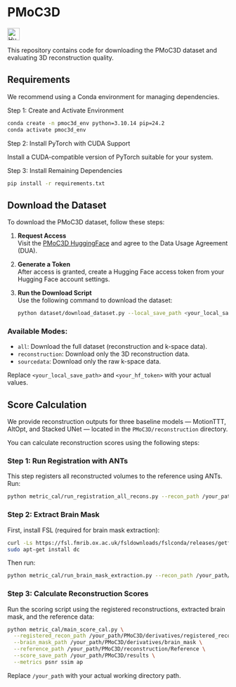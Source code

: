 # PMoC3D
<p align="left">
  <a href="https://huggingface.co/datasets/mli-lab/PMoC3D">
    <img
      src="https://img.shields.io/badge/Hugging%20Face-PMoC3D-FF9900?style=for-the-badge&logo=huggingface&logoColor=origin"
      alt="Hugging Face: PMoC3D"
      height="28"
    />
  </a>
</p>

This repository contains code for downloading the PMoC3D dataset and evaluating 3D reconstruction quality.

## Requirements
We recommend using a Conda environment for managing dependencies.

Step 1: Create and Activate Environment

```bash
conda create -n pmoc3d_env python=3.10.14 pip=24.2
conda activate pmoc3d_env
```

Step 2: Install PyTorch with CUDA Support

Install a CUDA-compatible version of PyTorch suitable for your system.

Step 3: Install Remaining Dependencies

```bash
pip install -r requirements.txt
```
## Download the Dataset

To download the PMoC3D dataset, follow these steps:

1. **Request Access**  
   Visit the [PMoC3D HuggingFace](https://huggingface.co/datasets/mli-lab/PMoC3D) and agree to the Data Usage Agreement (DUA).

2. **Generate a Token**  
   After access is granted, create a Hugging Face access token from your Hugging Face account settings.

3. **Run the Download Script**  
   Use the following command to download the dataset:

   ```bash
   python dataset/download_dataset.py --local_save_path <your_local_save_path> --hugging_face_token <your_hf_token> --mode all
   ```

### Available Modes:
- `all`: Download the full dataset (reconstruction and k-space data).
- `reconstruction`: Download only the 3D reconstruction data.
- `sourcedata`: Download only the raw k-space data.

Replace `<your_local_save_path>` and `<your_hf_token>` with your actual values.

## Score Calculation

We provide reconstruction outputs for three baseline models — MotionTTT, AltOpt, and Stacked UNet — located in the `PMoC3D/reconstruction` directory.

You can calculate reconstruction scores using the following steps:

### Step 1: Run Registration with ANTs

This step registers all reconstructed volumes to the reference using ANTs. Run:

```bash
python metric_cal/run_registration_all_recons.py --recon_path /your_path/PMoC3D/reconstruction --base_save_folder /your_path/PMoC3D/derivatives
```

### Step 2: Extract Brain Mask

First, install FSL (required for brain mask extraction):

```bash
curl -Ls https://fsl.fmrib.ox.ac.uk/fsldownloads/fslconda/releases/getfsl.sh | sh -s
sudo apt-get install dc
```

Then run:

```bash
python metric_cal/run_brain_mask_extraction.py --recon_path /your_path/PMoC3D/reconstruction --base_save_folder /your_path/PMoC3D/derivatives
```

### Step 3: Calculate Reconstruction Scores

Run the scoring script using the registered reconstructions, extracted brain mask, and the reference data:

```bash
python metric_cal/main_score_cal.py \
  --registered_recon_path /your_path/PMoC3D/derivatives/registered_recon \
  --brain_mask_path /your_path/PMoC3D/derivatives/brain_mask \
  --reference_path /your_path/PMoC3D/reconstruction/Reference \
  --score_save_path /your_path/PMoC3D/results \
  --metrics psnr ssim ap
```

Replace `/your_path` with your actual working directory path.

